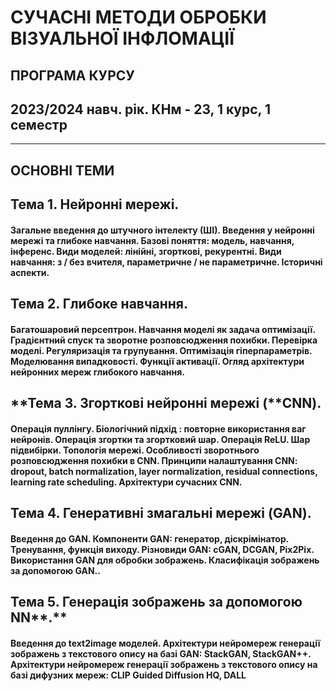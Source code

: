 # **СУЧАСНІ МЕТОДИ ОБРОБКИ ВІЗУАЛЬНОЇ ІНФЛОМАЦІЇ**
## ПРОГРАМА КУРСУ
## 2023/2024 навч. рік. КНм - 23, 1 курс, 1  семестр
___
## ОСНОВНІ ТЕМИ

## Тема 1. Нейронні мережі.

#### Загальне введення до штучного інтелекту (ШІ). Введення у нейронні мережі та глибоке навчання. Базові поняття: модель, навчання, інференс. Види моделей: лінійні, згорткові, рекурентні. Види навчання: з / без вчителя, параметричне / не параметричне.  Історичні аспекти.

## **Тема 2. Глибоке навчання.**

####  Багатошаровий персептрон. Навчання моделі як задача оптимізації. Градієнтний спуск та зворотне розповсюдження похибки. Перевірка моделі. Регуляризація та групування. Оптимізація гіперпараметрів. Моделювання випадковості. Функції активації. Огляд архітектури нейронних мереж глибокого навчання.

## **Тема 3. Згорткові нейронні мережі (****CNN).**

####  Операція пуллінгу. Біологічний підхід : повторне використання ваг нейронів. Операція згортки та згортковий шар. Операція ReLU. Шар підвибірки. Топологія мережі. Особливості зворотнього розповсюдження похибки в CNN. Принципи налаштування CNN: dropout, batch normalization, layer normalization, residual connections, learning rate scheduling. Архітектури сучасних CNN.

## **Тема 4.** **Генеративні змагальні мережі** **(GAN).** 

#### Введення до GAN. Компоненти GAN: генератор, діскрімінатор. Тренування, функція виходу. Різновиди GAN: сGAN, DCGAN, Pix2Pix. Використання GAN для обробки зображень. Класифікація зображень за допомогою GAN..

## **Тема 5. Генерація зображень за допомогою** **NN****.** 

#### Введення до text2image моделей. Архітектури нейромереж генерації зображень з текстового опису на базі GAN: StackGAN, StackGAN++. Архітектури нейромереж генерації зображень з текстового опису на базі дифузних мереж: CLIP Guided Diffusion HQ, DALL

 
